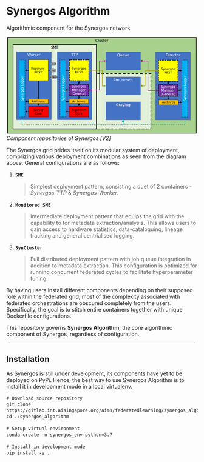# Synergos Algorithm

Algorithmic component for the Synergos network

![Synergos Components](./docs/images/synergos_modules.png)*Component repositories of Synergos [V2]*

The Synergos grid prides itself on its modular system of deployment, comprizing various deployment combinations as seen from the diagram above. General configurations are as follows:
1. **`SME`** 
    > Simplest deployment pattern, consisting a duet of 2 containers - *Synergos-TTP* & *Synergos-Worker*. 
2. **`Monitored SME`**
    > Intermediate deployment pattern that equips the grid with the capability to for metadata extraction/analysis. This allows users to gain access to hardware statistics, data-cataloguing, lineage tracking and general centrialised logging.
3. **`SynCluster`**
    > Full distributed deployment pattern with job queue integration in addition to metadata extraction. This configuration is optimized for running concurrent federated cycles to facilitate hyperparameter tuning.

By having users install different components depending on their supposed role within the federated grid, most of the complexity associated with federated orchestrations are obscured completely from the users. Specifically, the goal is to stitch entire containers together with unique Dockerfile configurations.

This repository governs **Synergos Algorithm**, the core algorithmic component 
of Synergos, regardless of configuration.

---

## Installation
As Synergos is still under development, its components have yet to be deployed on PyPi. Hence, the best way to use Synergos Algorithm is to install it in development mode in a local virtualenv.

```
# Download source repository
git clone https://gitlab.int.aisingapore.org/aims/federatedlearning/synergos_algorithm
cd ./synergos_algorithm

# Setup virtual environment
conda create -n synergos_env python=3.7

# Install in development mode
pip install -e .
```
